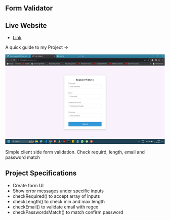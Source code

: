 ## Form Validator

## Live Website

- [Link](https://harsh-sangwan2003.github.io/relaxer-app/)

A quick guide to my Project ->

<img src ="/image.webp">

Simple client side form validation. Check requird, length, email and password match

## Project Specifications

- Create form UI
- Show error messages under specific inputs
- checkRequired() to accept array of inputs
- checkLength() to check min and max length
- checkEmail() to validate email with regex
- checkPasswordsMatch() to match confirm password
